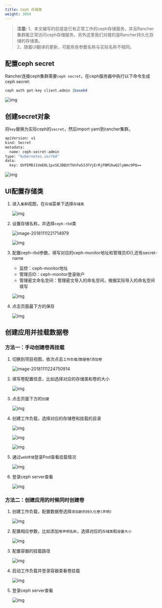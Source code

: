 ```yaml
---
title: Ceph 存储类
weight: 3054
---
```


>**注意:** 1、本文编写的前提是已有正常工作的ceph存储服务，并且Rancher集群能正常访问ceph存储服务，另外这里我们对接的是Rancher持久化存储的存储类。\
>2、随着UI翻译的更新，可能有些参数名称与实际名称不相同。

## 配置ceph secret

Rancher连接ceph集群需要`ceph secret`，在ceph服务器中执行以下命令生成ceph secret:

```bash
ceph auth get-key client.admin |base64
```

![img](_index.assets/clip_image002.png)

## 创建secret对象

将`key`替换为实际ceph的`secret`，然后import yaml到rancher集群。

```bash
apiVersion: v1
kind: Secret
metadata:
  name: ceph-secret-admin
type: "kubernetes.io/rbd"
data:
  key: QVFEMDJ1VmE0L1pxSEJBQUtTUnFwS3JFVjErRjFNM1kwQ2lyWmc9PQ==
```

![img](_index.assets/clip_image003.png)

## UI配置存储类

1. 进入`集群`视图，在`存储`菜单下选择`存储类`

    ![img](_index.assets/clip_image004.png)

2. 设置存储名称，并选择`ceph-rbd`类

    ![image-20181111221714979](_index.assets/image-20181111221714979.png)

    ![img](_index.assets/clip_image005.png)

3. 配置ceph-rbd参数，填写对应的ceph-monitor地址和管理员ID(),还有secret-name
    - 监控：ceph-monitor地址
    - 管理员ID：ceph-monitor登录账户
    - 管理密文命名空间：管理密文导入的命名空间，根据实际导入的命名空间填写

    ![img](_index.assets/clip_image006.png)

4. 点击页面最下方的保存

    ![img](_index.assets/clip_image007.png)

## 创建应用并挂载数据卷

### 方法一：手动创建卷再挂载

1. 切换到项目视图，依次点击`工作负载`/`数据卷`/`添加卷`

    ![image-20181111224750914](_index.assets/image-20181111224750914.png)

2. 填写卷配置信息，比如选择对应的存储类和卷的大小

    ![img](_index.assets/clip_image008.png)

3. 点击页面下方的`创建`

    ![img](_index.assets/clip_image009.png)

4. 创建工作负载，选择对应的存储卷和挂载的目录

    ![img](_index.assets/clip_image010.png)

    ![img](_index.assets/clip_image011.png)

    ![img](_index.assets/clip_image012.png)

5. 通过`web终端`登录Pod查看挂载情况

    ![img](_index.assets/clip_image013.png)

6. 登录ceph server查看

    ![img](_index.assets/clip_image014.png)

### 方法二：创建应用的时候同时创建卷

1. 创建工作负载，配置数据卷选择`添加新的持久化卷(声明)`

    ![img](_index.assets/clip_image015.png)

2. 配置相应参数，比如添加`卷声明名称`，选择对应的`存储类`和`容量大小`

    ![img](_index.assets/clip_image016.png)

3. 配置容器的挂载路径

    ![img](_index.assets/clip_image017.png)

4. 启动工作负载并登录容器查看卷挂载

    ![img](_index.assets/clip_image018.png)

5. 登录ceph server查看

    ![img](_index.assets/clip_image014.png)
    
